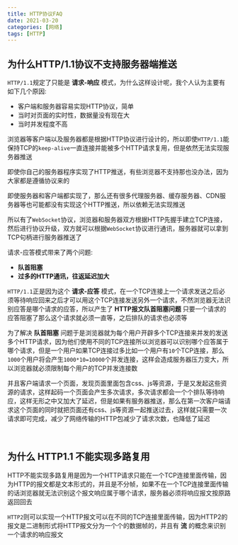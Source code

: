 ```yaml
---
title: HTTP协议FAQ
date: 2021-03-20
categories: [网络]
tags: [HTTP]
---
```


## 为什么HTTP/1.1协议不支持服务器端推送

`HTTP/1.1`规定了只能是 **请求-响应** 模式，为什么这样设计呢，我个人认为主要有如下几个原因:

- 客户端和服务器容易实现HTTP协议，简单
- 当时对页面的实时性，数据量没有现在大
- 当时并发程度不高

浏览器等客户端以及服务器都是根据HTTP协议进行设计的，所以即使`HTTP/1.1`能保持TCP的`keep-alive`一直连接并能被多个HTTP请求复用，但是依然无法实现服务器推送

即使你自己的服务器程序实现了HTTP推送，有些浏览器不支持那也没办法，因为大家都是遵循协议来的

即使服务器和客户端都实现了，那么还有很多代理服务器、缓存服务器、CDN服务器等也可能都没有实现这个HTTP推送，所以依赖无法实现推送

所以有了`WebSocket`协议，浏览器和服务器双方根据HTTP先握手建立TCP连接，然后进行协议升级，双方就可以根据`WebSocket`协议进行通讯，服务器就可以拿到TCP句柄进行服务器推送了

请求-应答模式带来了两个问题:

- **队首阻塞**
- **过多的HTTP通讯，往返延迟加大**

`HTTP/1.1`正是因为这个 **请求-应答** 模式，在一个TCP连接上一个请求发送之后必须等待响应回来之后才可以用这个TCP连接发送另外一个请求，不然浏览器无法识别应答是哪个请求的应答，所以产生了 **HTTP报文队首阻塞问题** 只要一个请求的应答阻塞了那么这个请求就必须一直等，之后排队的请求也必须等

为了解决 **队首阻塞** 问题于是浏览器就为每个用户开辟多个TCP连接来并发的发送多个HTTP请求，因为他们使用不同的TCP连接所以浏览器可以识别哪个应答属于哪个请求，但是一个用户如果TCP连接过多比如一个用户有`10`个TCP连接，那么`1000`个用户将会产生`1000*10=10000`个并发连接，这样会造成服务器压力变大，所以浏览器就必须限制每个用户的TCP并发连接数

并且客户端请求一个页面，发现页面里面包含css、js等资源，于是又发起这些资源的请求，这样起码一个页面会产生多次请求，多次请求都会一个个排队等待响应，这样无形之中又加大了延迟，但是如果有服务器推送，那么在第一次客户端请求这个页面的同时就把页面还有css、js等资源一起推送过去，这样就只需要一次请求即可完成，减少了网络传输的HTTP包减少了请求次数，也降低了延迟

​    

## 为什么 HTTP1.1 不能实现多路复用

HTTP不能实现多路复用是因为一个HTTP请求只能在一个TCP连接里面传输，因为HTTP的报文都是文本形式的，并且是不分帧，如果不在一个TCP连接里面传输的话浏览器就无法识别这个报文响应属于哪个请求，服务器必须将响应报文按原路返回回去

`HTTP2`则可以实现一个HTTP报文可以在不同的TCP连接里面传输，因为HTTP2的报文是二进制形式将HTTP报文分为一个个的数据帧的，并且有 **流** 的概念来识别一个请求的响应报文